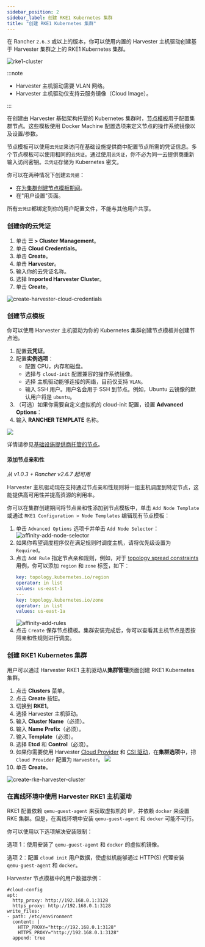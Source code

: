 ```yaml
---
sidebar_position: 2
sidebar_label: 创建 RKE1 Kubernetes 集群
title: "创建 RKE1 Kubernetes 集群"
---
```


在 Rancher `2.6.3` 或以上的版本，你可以使用内置的 Harvester 主机驱动创建基于 Harvester 集群之上的 RKE1 Kubernetes 集群。

![rke1-cluster](/img/v1.1/rancher/rke1-node-driver.png)

:::note

- Harvester 主机驱动需要 VLAN 网络。
- Harvester 主机驱动仅支持云服务镜像（Cloud Image）。

:::

在创建由 Harvester 基础架构托管的 Kubernetes 集群时，[节点模板](https://rancher.com/docs/rancher/v2.6/en/cluster-provisioning/rke-clusters/node-pools/#node-templates)用于配置集群节点。这些模板使用 Docker Machine 配置选项来定义节点的操作系统镜像以及设置/参数。

节点模板可以使用`云凭证`来访问在基础设施提供商中配置节点所需的凭证信息。多个节点模板可以使用相同的`云凭证`。通过使用`云凭证`，你不必为同一云提供商重新输入访问密钥。`云凭证`存储为 Kubernetes 密文。

你可以在两种情况下创建`云凭据`：

- [在为集群创建节点模板期间](https://rancher.com/docs/rancher/v2.6/en/cluster-provisioning/rke-clusters/node-pools/#node-templates)。
- 在"用户设置"页面。

所有`云凭证`都绑定到你的用户配置文件，不能与其他用户共享。

### 创建你的云凭证

1. 单击 **☰ > Cluster Management**。
1. 单击 **Cloud Credentials**。
1. 单击 **Create**。
1. 单击 **Harvester**。
1. 输入你的云凭证名称。
1. 选择 **Imported Harvester Cluster**。
1. 单击 **Create**。

![create-harvester-cloud-credentials](/img/v1.1/rancher/create-cloud-credentials.png)

### 创建节点模板

你可以使用 Harvester 主机驱动为你的 Kubernetes 集群创建节点模板并创建节点池。

1. 配置**云凭证**。
1. 配置**实例选项**：
   * 配置 CPU，内存和磁盘。
   * 选择与 `cloud-init` 配置兼容的操作系统镜像。
   * 选择 主机驱动能够连接的网络，目前仅支持 `VLAN`。
   * 输入 SSH 用户。用户名会用于 SSH 到节点。例如，Ubuntu 云镜像的默认用户将是 `ubuntu`。
1. （可选）如果你需要自定义虚拟机的 cloud-init 配置，设置 **Advanced Options**：
1. 输入 **RANCHER TEMPLATE** 名称。

![](/img/v1.1/rancher/node-template.png)

详情请参见[基础设施提供商托管的节点](https://rancher.com/docs/rancher/v2.6/en/cluster-provisioning/rke-clusters/node-pools/)。

#### 添加节点亲和性

_从 v1.0.3 + Rancher v2.6.7 起可用_

Harvester 主机驱动现在支持通过节点亲和性规则将一组主机调度到特定节点，这能提供高可用性并提高资源的利用率。

你可以在集群创建期间将节点亲和性添加到节点模板中，单击 `Add Node Template` 或通过 `RKE1 Configuration > Node Templates` 编辑现有节点模板：

1. 单击 `Advanced Options` 选项卡并单击 `Add Node Selector`：
   ![affinity-add-node-selector](/img/v1.1/rancher/affinity-add-node-selector.png)
1. 如果你希望调度程序仅在满足规则时调度主机，请将优先级设置为 `Required`。
1. 点击 `Add Rule` 指定节点亲和规则，例如，对于 [topology spread constraints](./node-driver.md#拓扑分布约束) 用例，你可以添加 `region` 和 `zone` 标签，如下：
   ```yaml
   key: topology.kubernetes.io/region
   operator: in list
   values: us-east-1
   ---
   key: topology.kubernetes.io/zone
   operator: in list
   values: us-east-1a
   ```
   ![affinity-add-rules](/img/v1.1/rancher/affinity-add-rules.png)
1. 点击 `Create` 保存节点模板。集群安装完成后，你可以查看其主机节点是否按照亲和性规则进行调度。


### 创建 RKE1 Kubernetes 集群

用户可以通过 Harvester RKE1 主机驱动从**集群管理**页面创建 RKE1 Kubernetes 集群。

1. 点击 **Clusters** 菜单。
1. 点击 **Create** 按钮。
1. 切换到 **RKE1**。
1. 选择 Harvester 主机驱动。
1. 输入 **Cluster Name**（必须）。
1. 输入 **Name Prefix**（必须）。
1. 输入 **Template**（必须）。
1. 选择 **Etcd** 和 **Control**（必须）。
1. 如果你需要使用 Harvester [Cloud Provider](../cloud-provider.md) 和 [CSI 驱动](../csi-driver.md)，在**集群选项**中，把 `Cloud Provider` 配置为 `Harvester`。
   ![](/img/v1.1/rancher/enable-harvester-cloud-provider.png)
1. 单击 **Create**。

![create-rke-harvester-cluster](/img/v1.1/rancher/create-rke-harvester-cluster.png)

### 在离线环境中使用 Harvester RKE1 主机驱动

RKE1 配置依赖 `qemu-guest-agent` 来获取虚拟机的 IP，并依赖 `docker` 来设置 RKE 集群。但是，在离线环境中安装 `qemu-guest-agent` 和 `docker` 可能不可行。

你可以使用以下选项解决安装限制：

选项 1：使用安装了 `qemu-guest-agent` 和 `docker` 的虚拟机镜像。

选项 2：配置 `cloud init` 用户数据，使虚拟机能够通过 HTTP(S) 代理安装 `qemu-guest-agent` 和 `docker`。

Harvester 节点模板中的用户数据示例：
```
#cloud-config
apt:
  http_proxy: http://192.168.0.1:3128
  https_proxy: http://192.168.0.1:3128
write_files:
- path: /etc/environment
  content: |
    HTTP_PROXY="http://192.168.0.1:3128"
    HTTPS_PROXY="http://192.168.0.1:3128"
  append: true
```
